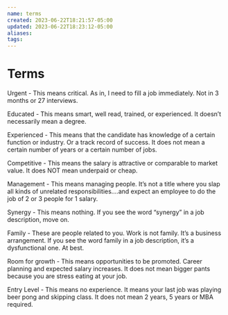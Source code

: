 ```yaml
---
name: terms
created: 2023-06-22T18:21:57-05:00
updated: 2023-06-22T18:23:12-05:00
aliases: 
tags: 
---
```

# Terms

Urgent - This means critical. As in, I need to fill a job immediately. Not in 3 months or 27 interviews.

Educated - This means smart, well read, trained, or experienced. It doesn’t necessarily mean a degree.

Experienced - This means that the candidate has knowledge of a certain function or industry. Or a track record of success. It does not mean a certain number of years or a certain number of jobs.

Competitive - This means the salary is attractive or comparable to market value. It does NOT mean underpaid or cheap.

Management - This means managing people. It’s not a title where you slap all kinds of unrelated responsibilities….and expect an employee to do the job of 2 or 3 people for 1 salary.

Synergy - This means nothing. If you see the word “synergy” in a job description, move on.

Family - These are people related to you. Work is not family. It’s a business arrangement. If you see the word family in a job description, it’s a dysfunctional one. At best.

Room for growth - This means opportunities to be promoted. Career planning and expected salary increases. It does not mean bigger pants because you are stress eating at your job.

Entry Level - This means no experience. It means your last job was playing beer pong and skipping class. It does not mean 2 years, 5 years or MBA required.
